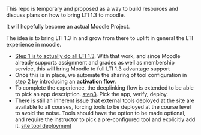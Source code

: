 This repo is temporary and proposed as a way to build resources and discuss plans on how to bring LTI 1.3 to moodle.

It will hopefully become an actual Moodle Project.

The idea is to bring LTI 1.3 in and grow from there to uplift in general the LTI experience in
moodle.

- [Step 1 is to actually do all LTI 1.3](step1-coreLTI13support.md). With that work, and since
Moodle already supports assignment and grades as well as membership service, this will bring
Moodle to full LTI 1.3 advantage support
- Once this is in place, we automate the sharing of tool configuration in 
[step 2](step2-simplerWithActivationFlow.md) by introducing an **activation flow**.
- To complete the experience, the deeplinking flow is extended to be able to pick an
app description. [step3](step3-almostAutomaticWithDeepLinking.md). Pick the app, verify, deploy.
- There is still an inherent issue that external tools deployed at the site are available
to all courses, forcing tools to be deployed at the course level to avoid the noise. 
Tools should have the option to be made optional, and require the instructor to pick a
pre-configured tool and explicitly add it. [site tool deployment](step4-explicitDeployment.md)